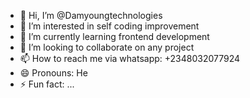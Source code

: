 - 👋 Hi, I’m @Damyoungtechnologies
- 👀 I’m interested in self coding improvement 
- 🌱 I’m currently learning frontend development
- 💞️ I’m looking to collaborate on any project
- 📫 How to reach me via whatsapp: +2348032077924
- 😄 Pronouns: He
- ⚡ Fun fact: ...

<!---
Damyoungtechnologies/Damyoungtechnologies is a ✨ special ✨ repository because its `README.md` (this file) appears on your GitHub profile.
You can click the Preview link to take a look at your changes.
--->
